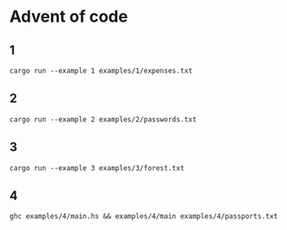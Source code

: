 # Advent of code

## 1

    cargo run --example 1 examples/1/expenses.txt

## 2

    cargo run --example 2 examples/2/passwords.txt

## 3

    cargo run --example 3 examples/3/forest.txt

## 4

    ghc examples/4/main.hs && examples/4/main examples/4/passports.txt